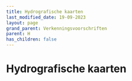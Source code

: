 ```yaml
---
title: Hydrografische kaarten
last_modified_date: 19-09-2023
layout: page
grand_parent: Verkenningsvoorschriften
parent: H
has_children: false
---
```


Hydrografische kaarten
======================

